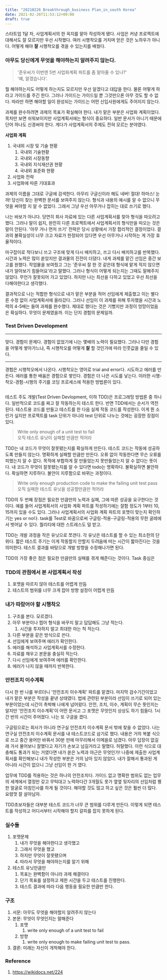 ```yaml
---
title: "20210226 Breakthrough_business Plan_in_south Korea"
date: 2021-02-26T11:53:12+09:00
draft: true
---
```


스타트업 1달 차, 사업계획서의 한 꼭지를 맡아 작성하게 됐다.
사업은 커녕 프로젝트에 대해서도 잘 모르지만 우선 시작했다.
여러 시행착오를 거치며 얻은 것은 노하우가 아니다.
어떻게 해야 **잘** 시행착오를 겪을 수 있는지를 배웠다.

### 아무도 당신에게 무엇을 해야하는지 알려주지 않는다.

> '준우씨가 이번엔 5번 사업화계획 파트를 좀 맡아줄 수 있나?'<br>'예, 알겠습니다'.

뭘 해야하는지도 어떻게 하는지도 모르지만 우선 알겠다고 대답을 한다.
물론 어떻게 하라고 가이드를 주긴 한다.
그러나 가이드는 가이드일 뿐 그것만으론 아무 것도 할 수 없다.
따라만 하면 해야할 일이 완성되는 가이드는 어떤 신입사원에게도 주어지지 않는다.

과제를 완수하려면 과제의 목표가 확실해야 한다.
내가 맡은 부분은 사업화 계획이었다.
목차만 보면 쉬워보이지만 사업계획서에는 형식이 중요하다.
일반 문서가 아니기 때문에 단어 하나도 신경써야 한다.
게다가 사업계획서의 주제도 전혀 모르는 분야였다.

**사업화 계획**

1. 국내외 시장 및 기술 현황
   1. 국내외 기술현황
   2. 국내외 시장동향
   3. 국내외 지식재산권 현황
   4. 국내외 표준화 현황
2. 사업화 전략
3. 사업화에 따른 기대효과

과제의 이름을 그대로 구글에 검색한다.
아무리 구글신이라 해도 네버! 절대! 하마스! 눈까! 당신이 찾는 완벽한 문서를 보여주지 않는다.
형식과 내용의 예시를 알 수 없으니 무엇을 써야할 지 알 수 없었다.
그래서 그냥 우선 아무거나 잡히는 대로 쓰기로 했다.

나는 바보가 아니다.
당연히 회사 자료에 있는 다른 사업계획서를 찾아 형식을 따오려고 했다.
그러나 말이 쉽지, 완전히 다른 프로젝트에서 사업계획서의 형식만을 따오는 것은 말이 안된다.
'아무 거나 먼저 쓰기' 전략은 당시 상황에서 가장 합리적인 결정이었다.
결과의 불확실성이 너무 크고 자료가 한정되어 있다면 우선 아무거나 시작하는 게 가장 효율적이다.

마구잡이로 적다보니 쓰고 구조에 맞게 다시 배치하고, 쓰고 다시 배치하고를 반복했다.
시간과 노력은 많이 쏟았지만 결과물의 진전이 더뎠다.
내게 과제를 맡긴 선임은 중간 보고를 원했다.
작업물을 보여줬고 그는 '준우씨 잘 한 것 같은데 형식에 맡게 적지 않으면 내가 알아보기 힘들어요'라고 말했다.
그러나 형식이 어떻게 되는지는 그때도 말해주지 않았다.
무언가 잘못되어 가고 있었다.
하지만 나는 최선을 다하고 있었고 우선 최선을 다해야한다고 생각했다.

결과적으로 나는 적합한 형식으로 내가 맡은 부분을 적어 선임에게 제출했고 이는 별다른 수정 없이 사업계획서에 올라갔다.
그러나 선임이 이 과제를 위해 투자했을 시간과 노력의 4-5배는 들여 과제를 완수했다.
제대로 했다는 것은 기뻤지만 과정이 엉망이었음은 확실하다.
무엇이 문제였을까.
이는 단지 경험의 문제일까.

### Test Driven Development

---

맞다.
경험이 문제다.
경험이 없었기에 나는 몇배의 노력이 필요했다.
그러나 다만 경험을 어떻게 쌓아가느냐, 즉 시행착오를 어떻게 **잘** 할 것인가에 따라 인풋값을 줄일 수 있다.

---

경험은 시행착오에서 나온다.
시행착오는  영어로 trial and error다.
시도하고 에러를 만든다.
에러를 통한 배움은 경험으로 쌓인다.
경험은 더 나은 시도를 낳는다. 이러한 시행-착오-경험-시행의 주기를 코딩 프로세스에 적용한 방법론이 있다.

![]()

테스트 주도 개발(Test Driven Devlopment, 이하 TDD)은 프로그래밍 방법론 중 하나다.
일반적으로 코드를 짜고 잘 작동하는지 테스트 한다.
반면 TDD에서는 순서가 역전된다.
테스트용 코드를 만들고 테스트를 한 다음 실제 작동 코드를 작성한다.
이게 뭔 소린가 싶지만 프로젝트를 task 단위가 아니라 test 단위로 나누는 것에는 굉장한 장점이 있다.

> Write only enough of a unit test to fail<br>오직 테스트 유닛이 실패할 만큼만 적어라

TDD는 내 코드가 무엇이 잘못됐는지를 확실하게 만든다.
테스트 코드는 작동에 성공하도록 만들지 않는다.
명확하게 실패할 만큼만 만든다.
오류 없이 작동한다면 무슨 오류를 피했는지 알 수 없다.
목적에 부합하게 잘 만들었는지 못만들었는지 알 수 없다는 뜻이다.
내 코드가 무엇이 잘못됐는지를 알 수 있다면 todo는 명확하다.
불확실하면 불안하다.
확실하면 지루하다.
불안이 지루함으로 바뀌는 과정이다.

> Write only enough production code to make the failing unit test pass<br>오직 실패한 테스트 유닛을 성공할만큼만 적어라

TDD의 두 번째 장점은 필요한 만큼만의 노력과 실패, 그에 따른 성공을 요구한다는 것이다.
예를 들어 사업계획서의 사업화 계획 파트를 작성하기에는 잘함 정도가 1부터 10, 15까지 있을 수도 있다.
그러나 사업계획서의 사업화 계획 파트의 포맷이 맞는지 확인하기는 yes or no다. task를 Test로 바꿈으로써 구글링-적용-구글링-적용의 무한 굴레에서 벗어날 수 있다.
퀄리티에 대한 스트레스도 덜 받고.

TDD는 개발 과정을 작은 유닛으로 쪼갠다.
각 유닛은 테스트를 할 수 있는 최소한의 단위다.
짧은 테스트 주기는 이게 작동할지 안할지 두려움에 떠는 시간이 짧아진다는 것을 의미한다.
테스트 결과를 바탕으로 개발 방향을 수정해나가면 된다.


TDD의 가장 좋은 점은 필요한 만큼만의 실패를 겪게 해준다는 것이다.
Task 중심은



### TDD의 관점에서 본 사업계획서 작성

1. 포맷을 따르지 않아 테스트를 어렵게 만듬
2. 테스트의 범위를 너무 크게 잡아 방향 설정이 어렵게 만듬



### 내가 따랐어야 할 시행착오

1. 구조를 본다. 모르겠다.
2. 아무 부분이나 찝어 형식을 바꾸지 말고 답답해도 그냥 적는다.
   1. 시간을 투자하지 말고 최대한 아는 척 적는다.
3. 다른 부분을 같은 방식으로 쓴다.
4. 선임에게 보여주며 에러가 확인한다.
5. 에러를 해석하고 사업계획서를 수정한다.
6. 자료를 채우고 본문을 충실히 적는다.
7. 다시 선임에게 보여주며 에러를 확인한다.
8. 에러가 나지 않을 때까지 반복한다.



### 안전조치 이수계획

다시 한 번 나를 부르더니 '안전조치 이수계획' 파트를 맡겼다.
마지막 검수기간이었고 내가 맡은 부분은 작성을 끝낸 상태였다.
법에 관련된 부분이라 선임이 쓰기로 되어 있는 부분이었는데 시간이 촉박해 나에게 넘어왔다.
안전, 조치, 이수, 계획이 무슨 뜻인지는 알지만 '안전조치 이수계획'이 어떤 문서고 그 포맷은 무엇인지 상상도 하기 힘들다.
1시간 반의 시간이 주어졌다.
나는 또 구글을 켰다.

구글링으로는 회사가 아니라 연구실 안전조치 이수계획 문서 밖에 찾을 수 없었다.
나는 연구실 안전조치 이수계획 문서를 내 테스트코드로 삼기로 했다.
내용은 거의 복붙 식으로 쓰고 중간 용어만 바꿔서 30분 만에 마무리해서 이메을로 넘겼다.
아무 답장이 없길래 가서 물어보니 잘했다고 자기가 손보고 넘길거라고 말했다.
허탈했다.
이런 식으로 대충해도 통과가 되는 거였다면 내가 쏟은 노력과 야근은 무엇인가! 나중에 제출한 사업계획서를 확인해보니 내가 작성한 부분은 거의 남아 있지 않았다.
내가 잘해서 통과된 게 아니라 시간이 없으니 그냥 선임이 한 거 였다.

업무에 TDD를 적용하는 것은 하나의 안전조치다.
가이드 없고 명확한 범위도 없는 업무의 세계에서 열정만 갖고 무턱대고 노력하다간 3개월도 못가 옆옆 뒷자리의 선임처럼 퀭한 얼굴로 아침인사를 하게 될 것이다.
해야할 것도 많고 하고 싶은 것은 훨씬 더 많다.
요령껏 잘 살아남자.



TDD초보자들은 대부분 테스트 코드가 너무 큰 범위를 다루게 만든다. 이렇게 되면 테스트를 작성하고 어디서부터 시작해야 할지 갈피를 잡지 못하게 된다.





### 실수들

1. 포맷문제
   1. 내가 무엇을 해야한다고 생각했고
   2. 그래서 무엇을 했고
   3. 하지만 무엇이 잘못됐으며
   4. 따라서 무엇을 해야하는지를 알기 위해
2. 테스트 유닛만큼만
   1. 목표는 완벽함이 아니라 과제 해결이다
   2. 단기 목표를 설정하고 제한 시간을 두고 테스트를 진행한다.
   3. 테스트 결과에 따라 다음 행동을 필요한 만큼만 한다.



### 구조

1. 서문: 아무도 무엇을 해야할지 알려주지 않는다
2. 본문: 무엇이 무엇인지는 말해준다
   1. 포맷
      1. write only enough of a unit test to fail
   2. 방향
      1. write only enough to make failing unit test to pass.
3. 결론: 미래는 자신이 개척해야 한다.

   

### Reference

1. https://wikidocs.net/224